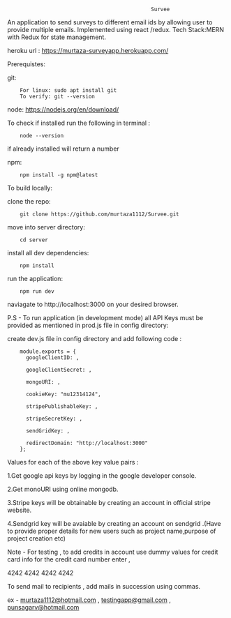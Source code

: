                                                   Survee

An application to send surveys to different email ids by allowing user to provide multiple emails.
Implemented using react /redux.
Tech Stack:MERN with Redux for state management.

heroku url : https://murtaza-surveyapp.herokuapp.com/

Prerequistes:

git:

        For linux: sudo apt install git
        To verify: git --version
        
node:   https://nodejs.org/en/download/

To check if installed run the following in terminal : 

        node --version
        
if already installed will return a number

npm:

        npm install -g npm@latest

To build locally:

clone the repo:

        git clone https://github.com/murtaza1112/Survee.git
        
move into server directory:
        
        cd server

install all dev dependencies:

        npm install
        
run the application:

        npm run dev

naviagate to http://localhost:3000 on your desired browser.

P.S - To run application (in development mode) all API Keys must be provided as mentioned in prod.js file in config directory: 

create dev.js file in config directory and add following code : 

        module.exports = {
          googleClientID: ,

          googleClientSecret: ,

          mongoURI: ,

          cookieKey: "mu12314124",

          stripePublishableKey: ,

          stripeSecretKey: ,

          sendGridKey: ,

          redirectDomain: "http://localhost:3000"
        };


Values for each of the above key value pairs : 

1.Get google api keys by logging in the google developer console.

2.Get monoURI using online mongodb.

3.Stripe keys will be obtainable by creating an account in official stripe website.

4.Sendgrid key will be avaiable by creating an account on sendgrid .(Have to provide proper details for new users such as project
name,purpose of project creation etc)

Note - For testing , to add credits in account use dummy values for credit card info for the credit card number enter ,

  4242 4242 4242 4242
  
 To send mail to recipients , add mails in succession using commas.
  
 ex - murtaza1112@hotmail.com , testingapp@gmail.com , punsagarv@hotmail.com
